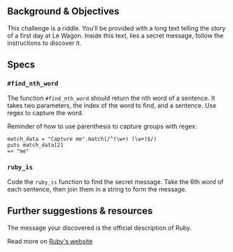 ## Background & Objectives

This challenge is a riddle. You'll be provided with a long text telling the story of a first day at Le Wagon.
Inside this text, lies a secret message, follow the instructions to discover it.

## Specs

### `#find_nth_word`

The function `#find_nth_word` should return the nth word of a sentence. It takes two parameters, the index of the word to find, and a sentence.
Use regex to capture the word.

Reminder of how to use parenthesis to capture groups with regex:

```
match_data = "Capture me".match(/^(\w+) (\w+)$/)
puts match_data[2]
=> "me"
```

### `ruby_is`

Code the `ruby_is` function to find the secret message.
Take the 6th word of each sentence, then join them in a string to form the message.


## Further suggestions & resources

The message your discovered is the official description of Ruby.

Read more on [Ruby's website](https://www.ruby-lang.org/en/)